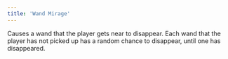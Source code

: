 ```yaml
---
title: 'Wand Mirage'
---
```


Causes a wand that the player gets near to disappear. Each wand that the player has not picked up has a random chance to disappear, until one has disappeared.
